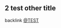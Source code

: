 <a id='x-28MGL-PAX-TEST-3A-3A-40TEST-OTHER-20MGL-PAX-MINIMAL-3ASECTION-29'></a>

## 2 test other title

backlink [@TEST][32b2]

  [32b2]: ../test.md#x-28MGL-PAX-TEST-3A-3A-40TEST-20MGL-PAX-MINIMAL-3ASECTION-29 "MGL-PAX-TEST::@TEST"

